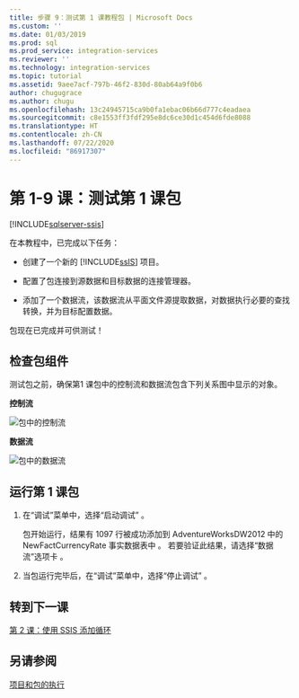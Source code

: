 ```yaml
---
title: 步骤 9：测试第 1 课教程包 | Microsoft Docs
ms.custom: ''
ms.date: 01/03/2019
ms.prod: sql
ms.prod_service: integration-services
ms.reviewer: ''
ms.technology: integration-services
ms.topic: tutorial
ms.assetid: 9aee7acf-797b-46f2-830d-80ab64a9f0b6
author: chugugrace
ms.author: chugu
ms.openlocfilehash: 13c24945715ca9b0fa1ebac06b66d777c4eadaea
ms.sourcegitcommit: c8e1553ff3fdf295e8dc6ce30d1c454d6fde8088
ms.translationtype: HT
ms.contentlocale: zh-CN
ms.lasthandoff: 07/22/2020
ms.locfileid: "86917307"
---
```

# <a name="lesson-1-9-test-the-lesson-1-package"></a>第 1-9 课：测试第 1 课包

[!INCLUDE[sqlserver-ssis](../includes/applies-to-version/sqlserver-ssis.md)]



在本教程中，已完成以下任务：  
  
-   创建了一个新的 [!INCLUDE[ssIS](../includes/ssis-md.md)] 项目。  
  
-   配置了包连接到源数据和目标数据的连接管理器。  
  
-   添加了一个数据流，该数据流从平面文件源提取数据，对数据执行必要的查找转换，并为目标配置数据。  
  
包现在已完成并可供测试！
  
## <a name="check-the-package-components"></a>检查包组件
  
测试包之前，确保第1 课包中的控制流和数据流包含下列关系图中显示的对象。  
  
**控制流** 
  
![包中的控制流](../integration-services/media/task9lesson1control.gif "包中的控制流")  
  
**数据流**  
  
![包中的数据流](../integration-services/media/task9lesson1data.gif "包中的数据流")  
  
## <a name="run-the-lesson-1-package"></a>运行第 1 课包  
  
1.  在“调试”菜单中，选择“启动调试”   。  
  
    包开始运行，结果有 1097 行被成功添加到 AdventureWorksDW2012 中的 NewFactCurrencyRate 事实数据表中   。 若要验证此结果，请选择“数据流”选项卡  。
  
2.  当包运行完毕后，在“调试”菜单中，选择“停止调试”   。  
  
## <a name="go-to-next-lesson"></a>转到下一课
[第 2 课：使用 SSIS 添加循环](../integration-services/lesson-2-adding-looping-with-ssis.md)  
  
## <a name="see-also"></a>另请参阅  
[项目和包的执行](packages/run-integration-services-ssis-packages.md) 
  
  
  
